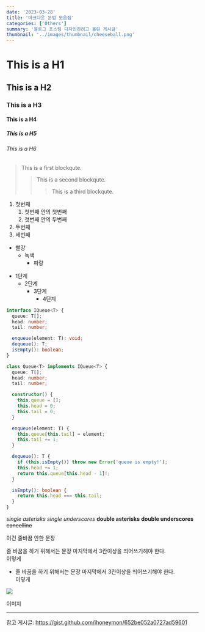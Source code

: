 ```yaml
---
date: '2023-03-28'
title: '마크다운 문법 모음집'
categories: ['Others']
summary: '블로그 포스팅 디자인하려고 올린 게시글'
thumbnail: '../images/thumbnail/cheeseball.png'
---
```


# This is a H1
## This is a H2
### This is a H3
#### This is a H4
##### This is a H5
###### This is a H6

> This is a first blockqute.
>	> This is a second blockqute.
>	>	> This is a third blockqute.

1. 첫번째
	1. 첫번째 안의 첫번째
	2. 첫번째 안의 두번째
2. 두번째
3. 세번째

- 빨강
  - 녹색
    - 파랑

* 1단계
  - 2단계
    + 3단계
      + 4단계

```typescript
interface IQueue<T> {
  queue: T[];
  head: number;
  tail: number;

  enqueue(element: T): void;
  dequeue(): T;
  isEmpty(): boolean;
}

class Queue<T> implements IQueue<T> {
  queue: T[];
  head: number;
  tail: number;

  constructor() {
    this.queue = [];
    this.head = 0;
    this.tail = 0;
  }

  enqueue(element: T) {
    this.queue[this.tail] = element;
    this.tail += 1;
  }

  dequeue(): T {
    if (this.isEmpty()) throw new Error('queue is empty!');
    this.head += 1;
    return this.queue[this.head - 1]!;
  }

  isEmpty(): boolean {
    return this.head === this.tail;
  }
}
```

*single asterisks*
_single underscores_
**double asterisks**
__double underscores__
~~cancelline~~

이건 줄바꿈 안한 문장

줄 바꿈을 하기 위해서는 문장 마지막에서 3칸이상을 띄어쓰기해야 한다.   
이렇게

* 줄 바꿈을 하기 위해서는 문장 마지막에서 3칸이상을 띄어쓰기해야 한다.   
  이렇게

![](./images/content/2023-03-29-14-49-13.png)

이미지

---

참고 게시글: [<https://gist.github.com/ihoneymon/652be052a0727ad59601>](https://gist.github.com/ihoneymon/652be052a0727ad59601)